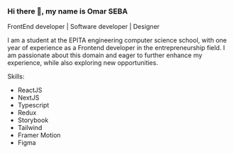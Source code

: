 ### Hi there 👋, my name is Omar SEBA

FrontEnd developer | Software developer | Designer

I am a student at the EPITA engineering computer science school, with one year of experience as a Frontend developer in the entrepreneurship field. 
I am passionate about this domain and eager to further enhance my experience, while also exploring new opportunities.

Skills: 
- ReactJS
- NextJS
- Typescript
- Redux
- Storybook
- Tailwind
- Framer Motion
- Figma


<!---
Omar-Seba/Omar-Seba is a ✨ special ✨ repository because its `README.md` (this file) appears on your GitHub profile.
You can click the Preview link to take a look at your changes.
--->
